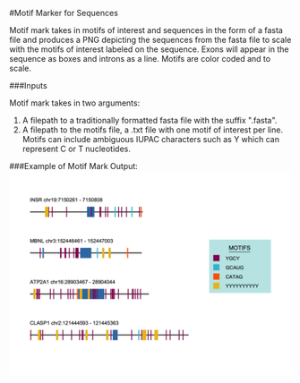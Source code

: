 #Motif Marker for Sequences

Motif mark takes in motifs of interest and sequences in the form of a fasta file and produces a PNG depicting the sequences from the fasta file to scale with the motifs of interest labeled on the sequence. Exons will appear in the sequence as boxes and introns as a line. Motifs are color coded and to scale.

###Inputs

Motif mark takes in two arguments:
 1. A filepath to a traditionally formatted fasta file with the suffix ".fasta".
 2. A filepath to the motifs file, a .txt file with one motif of interest per line. Motifs can include ambiguous IUPAC characters such as Y which can represent C or T nucleotides.

###Example of Motif Mark Output:
![Example of Motif Mark Output](Figure_1.png)
